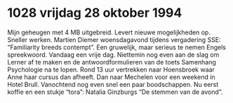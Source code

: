 # 1028 vrijdag 28 oktober 1994
Mijn geheugen met 4 MB uitgebreid. Levert nieuwe mogelijkheden op. Sneller werken. Martien Diemer woensdagavond tijdens vergadering SSE: “Familiarity breeds contempt”. Een gruwelijk, maar serieus te nemen Engels spreekwoord. Vandaag een vrije dag. Niettemin nog even aan de slag om Lerner af te maken en de antwoordformulieren van de toets Samenhang Psychologie na te lopen. Rond 13 uur vertrekken naar Hoensbroek waar Anne haar cursus dan afheeft. Dan naar Mechelen voor een weekend in Hotel Brull. Vanochtend nog even snel een paar boodschappen. Nu eerst koffie en een stukje “tora”: Natalia Ginzburgs “De stemmen van de avond”.